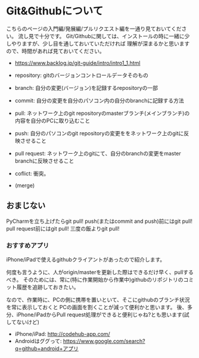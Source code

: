# Git&Githubについて

こちらのページの入門編/発展編/プルリクエスト編を一通り見ておいてください。
流し見で十分です。
Git/Githubに関しては、インストールの時に一緒に少しやりますが、少し目を通しておいていただければ
理解が深まるかと思いますので、時間があれば見ておいてください。


- <https://www.backlog.jp/git-guide/intro/intro1_1.html>

- repository: gitのバージョンコントロールデータそのもの
- branch: 自分の変更(バージョン)を記録するrepositoryの一部
- commit: 自分の変更を自分のパソコン内の自分のbranchに記録する方法
- pull: ネットワーク上のgit repositoryのmasterブランチ(メインブランチ)の内容を自分のPCに取り込むこと
- push: 自分のパソコンのgit repositoryの変更ををネットワーク上のgitに反映させること
- pull request: ネットワーク上のgitにて、自分のbranchの変更をmaster branchに反映させること
- coflict: 衝突。
- (merge)

## おまじない

PyCharmを立ち上げたらgit pull!
push(またはcommit and push)前にはgit pull!
pull request前にはgit pull!
三度の飯よりgit pull!


### おすすめアプリ

iPhone/iPadで使えるgithubクライアントがあったので紹介します。

何度も言うように、人がorigin/masterを更新した際はできるだけ早く、pullするべき。
そのためには、常に(特に作業開始から作業中)githubのリポジトリのコミット履歴を追跡しておきたい。

なので、作業時に、PCの側に携帯を置いといて、そこにgithubのブランチ状況を常に表示しておくと
PCの画面を割くことが減って便利かと思います。
後、多分、iPhone/iPadからPull request処理ができると便利じゃね?とも思います(試してないけど)

- iPhone/iPad: <http://codehub-app.com/>
- Androidはググって: <https://www.google.com/search?q=github+android+アプリ> 
